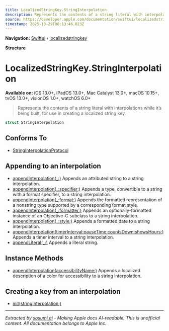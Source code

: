 ```yaml
---
title: LocalizedStringKey.StringInterpolation
description: Represents the contents of a string literal with interpolations while it’s being built, for use in creating a localized string key.
source: https://developer.apple.com/documentation/swiftui/localizedstringkey/stringinterpolation
timestamp: 2025-10-29T00:13:46.023Z
---
```


**Navigation:** [Swiftui](/documentation/swiftui) › [localizedstringkey](/documentation/swiftui/localizedstringkey)

**Structure**

# LocalizedStringKey.StringInterpolation

**Available on:** iOS 13.0+, iPadOS 13.0+, Mac Catalyst 13.0+, macOS 10.15+, tvOS 13.0+, visionOS 1.0+, watchOS 6.0+

> Represents the contents of a string literal with interpolations while it’s being built, for use in creating a localized string key.

```swift
struct StringInterpolation
```

## Conforms To

- [StringInterpolationProtocol](/documentation/Swift/StringInterpolationProtocol)

## Appending to an interpolation

- [appendInterpolation(_:)](/documentation/swiftui/localizedstringkey/stringinterpolation/appendinterpolation(_:)) Appends an attributed string to a string interpolation.
- [appendInterpolation(_:specifier:)](/documentation/swiftui/localizedstringkey/stringinterpolation/appendinterpolation(_:specifier:)) Appends a type, convertible to a string with a format specifier, to a string interpolation.
- [appendInterpolation(_:format:)](/documentation/swiftui/localizedstringkey/stringinterpolation/appendinterpolation(_:format:)) Appends the formatted representation  of a nonstring type supported by a corresponding format style.
- [appendInterpolation(_:formatter:)](/documentation/swiftui/localizedstringkey/stringinterpolation/appendinterpolation(_:formatter:)) Appends an optionally-formatted instance of an Objective-C subclass to a string interpolation.
- [appendInterpolation(_:style:)](/documentation/swiftui/localizedstringkey/stringinterpolation/appendinterpolation(_:style:)) Appends a formatted date to a string interpolation.
- [appendInterpolation(timerInterval:pauseTime:countsDown:showsHours:)](/documentation/swiftui/localizedstringkey/stringinterpolation/appendinterpolation(timerinterval:pausetime:countsdown:showshours:)) Appends a timer interval to a string interpolation.
- [appendLiteral(_:)](/documentation/swiftui/localizedstringkey/stringinterpolation/appendliteral(_:)) Appends a literal string.

## Instance Methods

- [appendInterpolation(accessibilityName:)](/documentation/swiftui/localizedstringkey/stringinterpolation/appendinterpolation(accessibilityname:)) Appends a localized description of a color for accessibility to a string interpolation.

## Creating a key from an interpolation

- [init(stringInterpolation:)](/documentation/swiftui/localizedstringkey/init(stringinterpolation:))

---

*Extracted by [sosumi.ai](https://sosumi.ai) - Making Apple docs AI-readable.*
*This is unofficial content. All documentation belongs to Apple Inc.*
